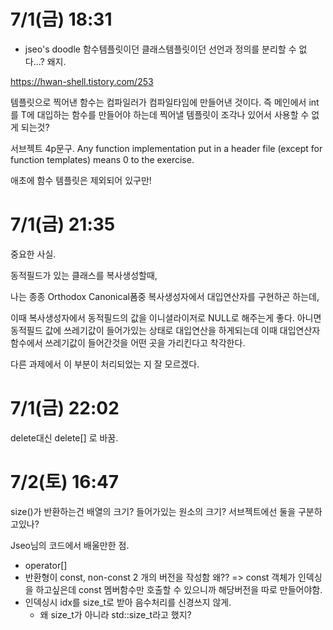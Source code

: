 # 7/1(금) 18:31

- jseo's doodle
함수템플릿이던 클래스템플릿이던 선언과 정의를 분리할 수 없다...? 왜지.

https://hwan-shell.tistory.com/253


템플릿으로 찍어낸 함수는 컴파일러가 컴파일타임에 만들어낸 것이다.
즉 메인에서 int를 T에 대입하는 함수를 만들어야 하는데
찍어낼 템플릿이 조각나 있어서 사용할 수 없게 되는것?

서브젝트 4p문구.
Any function implementation put in a header file (except for function templates) means 0 to the exercise.

애초에 함수 템플릿은 제외되어 있구만!

# 7/1(금) 21:35

중요한 사실.

동적필드가 있는 클래스를 복사생성할때,

나는 종종 Orthodox Canonical폼중
복사생성자에서 대입연산자를 구현하곤 하는데,

이때 복사생성자에서 동적필드의 값을 이니셜라이저로 NULL로 해주는게 좋다.
아니면 동적필드 값에 쓰레기값이 들어가있는 상태로 대입연산을 하게되는데
이때 대입연산자 함수에서 쓰레기값이 들어간것을 어떤 곳을 가리킨다고 착각한다.

다른 과제에서 이 부분이 처리되었는 지 잘 모르겠다.

# 7/1(금) 22:02

delete대신 delete[] 로 바꿈.

# 7/2(토) 16:47

size()가 반환하는건 배열의 크기? 들어가있는 원소의 크기?
서브젝트에선 둘을 구분하고있나?

Jseo님의 코드에서 배울만한 점.
- operator[]
 - 반환형이 const, non-const 2 개의 버전을 작성함 왜??
	=> const 객체가 인덱싱을 하고싶은데 const 멤버함수만 호출할 수 있으니까 해당버전을 따로 만들어야함.
 - 인덱싱시 idx를 size_t로 받아 음수처리를 신경쓰지 않게.
	- 왜 size_t가 아니라 std::size_t라고 했지?